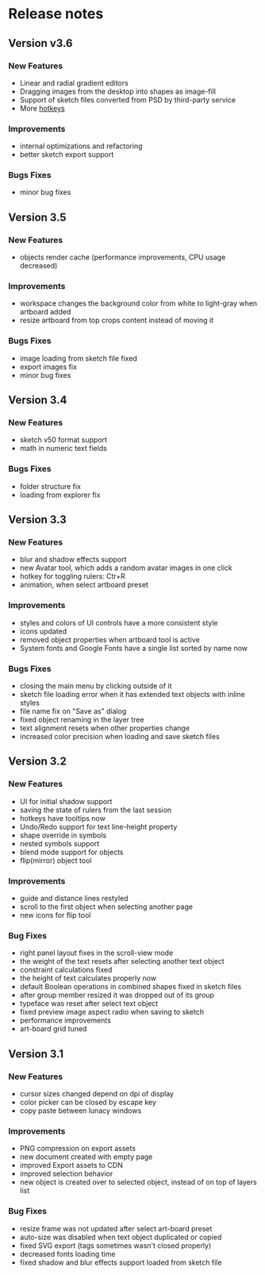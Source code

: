 # Release notes

## Version v3.6

### **New Features**

- Linear and radial gradient editors
- Dragging images from the desktop into shapes as image-fill
- Support of sketch files converted from PSD by third-party service
- More [hotkeys](/man/hot-keys)

### **Improvements**

- internal optimizations and refactoring
- better sketch export support

### **Bugs Fixes**

- minor bug fixes


## Version 3.5

### **New Features**

- objects render cache (performance improvements, CPU usage decreased)

### **Improvements**

- workspace changes the background color from white to light-gray when artboard added
- resize artboard from top crops content instead of moving it

### **Bugs Fixes**

- image loading from sketch file fixed
- export images fix
- minor bug fixes

## Version 3.4

### **New Features**

- sketch v50 format support
- math in numeric text fields

### **Bugs Fixes**

- folder structure fix
- loading from explorer fix

## Version 3.3

### **New Features**

- blur and shadow effects support
- new Avatar tool, which adds a random avatar images in one click
- hotkey for toggling rulers: Ctr+R
- animation, when select artboard preset

### **Improvements**

- styles and colors of UI controls have a more consistent style
- icons updated
- removed object properties when artboard tool is active
- System fonts and Google Fonts have a single list sorted by name now

### **Bugs Fixes**

- closing the main menu by clicking outside of it
- sketch file loading error when it has extended text objects with inline styles
- file name fix on "Save as" dialog
- fixed object renaming in the layer tree
- text alignment resets when other properties change
- increased color precision when loading and save sketch files

## Version 3.2

### **New Features**

- UI for initial shadow support
- saving the state of rulers from the last session
- hotkeys have tooltips now
- Undo/Redo support for text line-height property
- shape override in symbols
- nested symbols support
- blend mode support for objects
- flip(mirror) object tool

### **Improvements**

- guide and distance lines restyled
- scroll to the first object when selecting another page
- new icons for flip tool

### **Bug Fixes**

- right panel layout fixes in the scroll-view mode
- the weight of the text resets after selecting another text object
- constraint calculations fixed
- the height of text calculates properly now
- default Boolean operations in combined shapes fixed in sketch files 
- after group member resized it was dropped out of its group
- typeface was reset after select text object
- fixed preview image aspect radio when saving to sketch
- performance improvements
- art-board grid tuned

## Version 3.1

### **New Features**

- cursor sizes changed depend on dpi of display
- color picker can be closed by escape key
- copy paste between lunacy windows

### **Improvements**

- PNG compression on export assets
- new document created with empty page
- improved Export assets to CDN
- improved selection behavior
- new object is created over to selected object, instead of on top of layers list

### **Bug Fixes**

- resize frame was not updated after select art-board preset
- auto-size was disabled when text object duplicated or copied
- fixed SVG export (tags sometimes wasn't closed properly)
- decreased fonts loading time
- fixed shadow and blur effects support loaded from sketch file
